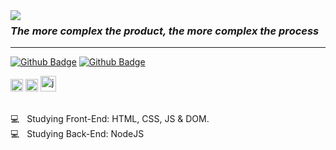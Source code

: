 <img align="left" src="https://github.com/professorjosedeassis/Linguagem-C/blob/master/imagens/homem%20letra.gif">


 ### ***The more complex the product, the more complex the process***
 
<hr>


[![Github Badge](https://img.shields.io/badge/GitHub-100000?style=for-the-badge&logo=github&logoColor=white)](https://github.com/lazaro-contato)
[![Github Badge](https://img.shields.io/badge/LinkedIn-0077B5?style=for-the-badge&logo=linkedin&logoColor=white)](https://www.linkedin.com/in/jos%C3%A9-l%C3%A1zaro-15a299156/)


<p align="left">
<img src="https://cdn.worldvectorlogo.com/logos/html5.svg" alt="html5"  width="20" height="20"/>
<img src="https://cdn.worldvectorlogo.com/logos/logo-javascript.svg" alt="javascript" width="20" height="20"/>
<img src="https://cdn.worldvectorlogo.com/logos/nodejs.svg" alt="javascript" width="25" height="25"/>
</p>



 
<br/>:computer: &nbsp; Studying Front-End: HTML, CSS, JS & DOM.
<br/>:computer: &nbsp; Studying Back-End: NodeJS
 

